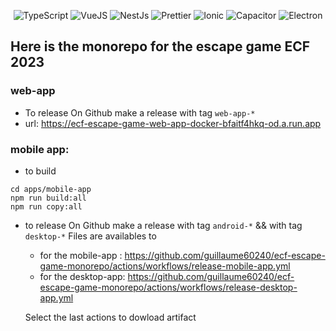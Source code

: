 <p align="center">
<img src="https://img.shields.io/badge/Language-TypeScript-3178c6.svg?style=flat-square" alt="TypeScript" />
<img src="https://img.shields.io/badge/Framework-VueJs-e023e.svg?style=flat-square" alt="VueJS" />
<img src="https://img.shields.io/badge/Framework-NestJs-00afd8.svg?style=flat-square" alt="NestJs" />
<img src="https://img.shields.io/badge/Code_style-prettier-ff69b4.svg?style=flat-square" alt="Prettier" />
<img src="https://img.shields.io/badge/Ionic-3880ff.svg?style=flat-square" alt="Ionic" />
<img src="https://img.shields.io/badge/Capacitor-1E90FF.svg?style=flat-square" alt="Capacitor" />
<img src="https://img.shields.io/badge/Electron-87CEFA.svg?style=flat-square" alt="Electron" />
</p>

## Here is the monorepo for the escape game ECF 2023

### web-app

- To release
  On Github make a release with tag `web-app-*`
- url: https://ecf-escape-game-web-app-docker-bfaitf4hkq-od.a.run.app

### mobile app:

- to build

```
cd apps/mobile-app
npm run build:all
npm run copy:all
```

- to release
  On Github make a release with tag `android-*` && with tag `desktop-*`
  Files are availables to

  - for the mobile-app : https://github.com/guillaume60240/ecf-escape-game-monorepo/actions/workflows/release-mobile-app.yml
  - for the desktop-app: https://github.com/guillaume60240/ecf-escape-game-monorepo/actions/workflows/release-desktop-app.yml

  Select the last actions to dowload artifact
